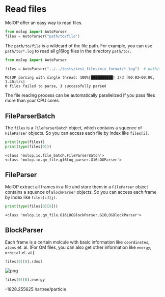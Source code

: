 <!--
 * @Author: TMJ
 * @Date: 2024-02-01 20:58:56
 * @LastEditors: TMJ
 * @LastEditTime: 2024-02-02 19:37:48
 * @Description: 请填写简介
-->
# Read files

MolOP offer an easy way to read files.

```python
from molop import AutoParser
files = AutoParser("path/to/file")
```

The `path/to/file` is a wildcard of the file path. For example, you can use `path/to/*.log` to read all g16log files in the directory `path/to/`.


```python
from molop import AutoParser

files = AutoParser("../../tests/test_files/mix_format/*.log")  # path/to/file
```

    MolOP parsing with single thread: 100%|██████████| 3/3 [00:02<00:00,  1.40it/s]
    0 files failed to parse, 3 successfully parsed


The file reading process can be automatically parallelized if you pass files more than your CPU cores. 

## FileParserBatch

The `files` is a `FileParserBatch` object, which contains a squence of `FileParser` objects. So you can access each file by index like `files[i]`.


```python
print(type(files))
print(type(files[0]))
```

    <class 'molop.io.file_batch.FileParserBatch'>
    <class 'molop.io.qm_file.g16log_parser.G16LOGParser'>


## FileParser

MolOP extract all frames in a file and store them in a `FileParser` object contains a squence of `BlockParser` objects. So you can access each frame by index like `files[i][j]`.



```python
print(type(files[0][0]))
```

    <class 'molop.io.qm_file.G16LOGBlockParser.G16LOGBlockParser'>


## BlockParser

Each frame is a certain molcule with basic information like `coordinates`, `atoms` et. al. (For QM files, you can also get other information like `energy`, `orbital` et. al.)


```python
files[0][0].rdmol
```




    
![png](read_files_files/read_files_8_0.png)
    




```python
files[0][0].energy
```




-1828.255625 hartree/particle




```python

```
